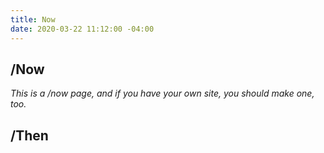 ```yaml
---
title: Now
date: 2020-03-22 11:12:00 -04:00
---
```


## /Now
 
*This is a /now page, and if you have your own site, you should make one, too.*


## /Then